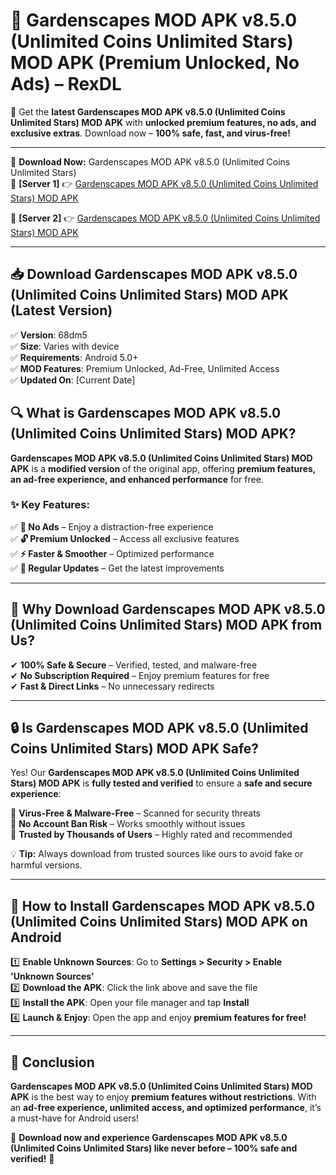 # 🚀 Gardenscapes MOD APK v8.5.0 (Unlimited Coins Unlimited Stars) MOD APK (Premium Unlocked, No Ads) – RexDL 

🎯 Get the **latest Gardenscapes MOD APK v8.5.0 (Unlimited Coins Unlimited Stars) MOD APK** with **unlocked premium features, no ads, and exclusive extras**. Download now – **100% safe, fast, and virus-free!**  

---

🔽 **Download Now:** Gardenscapes MOD APK v8.5.0 (Unlimited Coins Unlimited Stars)  
🔹 **[Server 1]** 👉 [Gardenscapes MOD APK v8.5.0 (Unlimited Coins Unlimited Stars) MOD APK](https://apkcomod.com?title=Gardenscapes_MOD_APK_v8.5.0_(Unlimited_Coins_Unlimited_Stars))  

🔹 **[Server 2]** 👉 [Gardenscapes MOD APK v8.5.0 (Unlimited Coins Unlimited Stars) MOD APK](https://apkcomod.com?title=Gardenscapes_MOD_APK_v8.5.0_(Unlimited_Coins_Unlimited_Stars))  

---
## 📥 Download Gardenscapes MOD APK v8.5.0 (Unlimited Coins Unlimited Stars) MOD APK (Latest Version)  

✅ **Version**: 68dm5  
✅ **Size**: Varies with device  
✅ **Requirements**: Android 5.0+  
✅ **MOD Features**: Premium Unlocked, Ad-Free, Unlimited Access  
✅ **Updated On**: [Current Date]  

## 🔍 What is Gardenscapes MOD APK v8.5.0 (Unlimited Coins Unlimited Stars) MOD APK?  

**Gardenscapes MOD APK v8.5.0 (Unlimited Coins Unlimited Stars) MOD APK** is a **modified version** of the original app, offering **premium features, an ad-free experience, and enhanced performance** for free.  

### ✨ Key Features:  

✅ **🚫 No Ads** – Enjoy a distraction-free experience  
✅ **🔓 Premium Unlocked** – Access all exclusive features  
✅ **⚡ Faster & Smoother** – Optimized performance  
✅ **🔄 Regular Updates** – Get the latest improvements  

---

## 🌟 Why Download Gardenscapes MOD APK v8.5.0 (Unlimited Coins Unlimited Stars) MOD APK from Us?  

✔ **100% Safe & Secure** – Verified, tested, and malware-free  
✔ **No Subscription Required** – Enjoy premium features for free  
✔ **Fast & Direct Links** – No unnecessary redirects  

---

## 🔒 Is Gardenscapes MOD APK v8.5.0 (Unlimited Coins Unlimited Stars) MOD APK Safe?  

Yes! Our **Gardenscapes MOD APK v8.5.0 (Unlimited Coins Unlimited Stars) MOD APK** is **fully tested and verified** to ensure a **safe and secure experience**:  

🔹 **Virus-Free & Malware-Free** – Scanned for security threats  
🔹 **No Account Ban Risk** – Works smoothly without issues  
🔹 **Trusted by Thousands of Users** – Highly rated and recommended  

💡 **Tip:** Always download from trusted sources like ours to avoid fake or harmful versions.  

---

## 📲 How to Install Gardenscapes MOD APK v8.5.0 (Unlimited Coins Unlimited Stars) MOD APK on Android  

1️⃣ **Enable Unknown Sources**: Go to **Settings > Security > Enable 'Unknown Sources'**  
2️⃣ **Download the APK**: Click the link above and save the file  
3️⃣ **Install the APK**: Open your file manager and tap **Install**  
4️⃣ **Launch & Enjoy**: Open the app and enjoy **premium features for free!**  

---

## 🚀 Conclusion  

**Gardenscapes MOD APK v8.5.0 (Unlimited Coins Unlimited Stars) MOD APK** is the best way to enjoy **premium features without restrictions**. With an **ad-free experience, unlimited access, and optimized performance**, it’s a must-have for Android users!  

🔻 **Download now and experience Gardenscapes MOD APK v8.5.0 (Unlimited Coins Unlimited Stars) like never before – 100% safe and verified!** 🔻  
